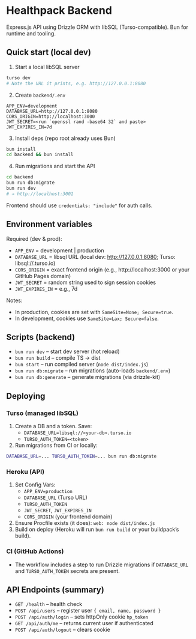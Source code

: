 # Healthpack Backend

Express.js API using Drizzle ORM with libSQL (Turso-compatible). Bun for runtime and tooling.

## Quick start (local dev)

1. Start a local libSQL server

```bash
turso dev
# Note the URL it prints, e.g. http://127.0.0.1:8080
```

2. Create `backend/.env`

```env
APP_ENV=development
DATABASE_URL=http://127.0.0.1:8080
CORS_ORIGIN=http://localhost:3000
JWT_SECRET=<run `openssl rand -base64 32` and paste>
JWT_EXPIRES_IN=7d
```

3. Install deps (repo root already uses Bun)

```bash
bun install
cd backend && bun install
```

4. Run migrations and start the API

```bash
cd backend
bun run db:migrate
bun run dev
# → http://localhost:3001
```

Frontend should use `credentials: "include"` for auth calls.

## Environment variables

Required (dev & prod):

- `APP_ENV` = development | production
- `DATABASE_URL` = libsql URL (local dev: http://127.0.0.1:8080; Turso: libsql://<db>.turso.io)
- `CORS_ORIGIN` = exact frontend origin (e.g., http://localhost:3000 or your GitHub Pages domain)
- `JWT_SECRET` = random string used to sign session cookies
- `JWT_EXPIRES_IN` = e.g., 7d

Notes:

- In production, cookies are set with `SameSite=None; Secure=true`.
- In development, cookies use `SameSite=Lax; Secure=false`.

## Scripts (backend)

- `bun run dev` – start dev server (hot reload)
- `bun run build` – compile TS → dist
- `bun start` – run compiled server (`node dist/index.js`)
- `bun run db:migrate` – run migrations (auto-loads `backend/.env`)
- `bun run db:generate` – generate migrations (via drizzle-kit)

## Deploying

### Turso (managed libSQL)

1. Create a DB and a token. Save:
   - `DATABASE_URL=libsql://<your-db>.turso.io`
   - `TURSO_AUTH_TOKEN=<token>`
2. Run migrations from CI or locally:

```bash
DATABASE_URL=... TURSO_AUTH_TOKEN=... bun run db:migrate
```

### Heroku (API)

1. Set Config Vars:
   - `APP_ENV=production`
   - `DATABASE_URL` (Turso URL)
   - `TURSO_AUTH_TOKEN`
   - `JWT_SECRET`, `JWT_EXPIRES_IN`
   - `CORS_ORIGIN` (your frontend domain)
2. Ensure Procfile exists (it does): `web: node dist/index.js`
3. Build on deploy (Heroku will run `bun run build` or your buildpack’s build).

### CI (GitHub Actions)

- The workflow includes a step to run Drizzle migrations if `DATABASE_URL` and `TURSO_AUTH_TOKEN` secrets are present.

## API Endpoints (summary)

- `GET /health` – health check
- `POST /api/users` – register user `{ email, name, password }`
- `POST /api/auth/login` – sets httpOnly cookie `hp_token`
- `GET /api/auth/me` – returns current user if authenticated
- `POST /api/auth/logout` – clears cookie

